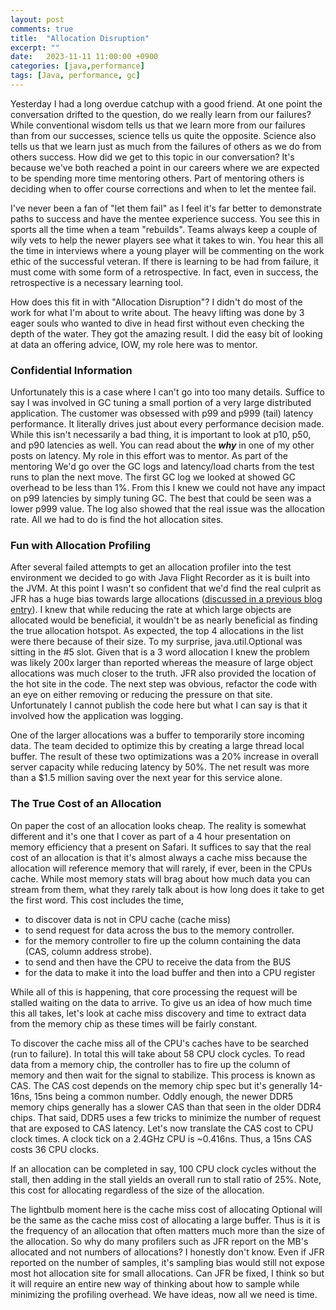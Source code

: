 ```yaml
---
layout: post
comments: true
title:  "Allocation Disruption"
excerpt: ""
date:   2023-11-11 11:00:00 +0900
categories: [java,performance]
tags: [Java, performance, gc]
---
```


Yesterday I had a long overdue catchup with a good friend. At one point the conversation drifted to the question, do we really learn from our failures? While conventional wisdom tells us that we learn more from our failures than from our successes, science tells us quite the opposite. Science also tells us that we learn just as much from the failures of others as we do from others success. How did we get to this topic in our conversation? It's because we've both reached a point in our careers where we are expected to be spending more time mentoring others. Part of mentoring others is deciding when to offer course corrections and when to let the mentee fail.

I've never been a fan of "let them fail" as I feel it's far better to demonstrate paths to success and have the mentee experience success. You see this in sports all the time when a team "rebuilds". Teams always keep a couple of wily vets to help the newer players see what it takes to win. You hear this all the time in interviews where a young player will be commenting on the work ethic of the successful veteran. If there is learning to be had from failure, it must come with some form of a retrospective. In fact, even in success, the retrospective is a necessary learning tool.

How does this fit in with "Allocation Disruption"? I didn't do most of the work for what I'm about to write about. The heavy lifting was done by 3 eager souls who wanted to dive in head first without even checking the depth of the water. They got the amazing result. I did the easy bit of looking at data an offering advice, IOW, my role here was to mentor.

### Confidential Information

Unfortunately this is a case where I can't go into too many details. Suffice to say I was involved in GC tuning a small portion of a very large distributed application. The customer was obsessed with p99 and p999 (tail) latency performance. It literally drives just about every performance decision made. While this isn't necessarily a bad thing, it is important to look at p10, p50, and p90 latencies as well. You can read about the ***why*** in one of my other posts on latency. My role in this effort was to mentor. As part of the mentoring We'd go over the GC logs and latency/load charts from the test runs to plan the next move.  The first GC log we looked at showed GC overhead to be less than 1%. From this I knew we could not have any impact on p99 latencies by simply tuning GC. The best that could be seen was a lower p999 value. The log also showed that the real issue was the allocation rate. All we had to do is find the hot allocation sites.

### Fun with Allocation Profiling

After several failed attempts to get an allocation profiler into the test environment we decided to go with Java Flight Recorder as it is built into the JVM. At this point I wasn't so confident that we'd find the real culprit as JFR has a huge bias towards large allocations ([discussed in a previous blog entry](https://www.kodewerk.com/general/java/memory/2022/12/11/allocating-profiling-bias.html)). I knew that while reducing the rate at which large objects are allocated would be beneficial, it wouldn't be as nearly beneficial as finding the true allocation hotspot. As expected, the top 4 allocations in the list were there because of their size. To my surprise, java.util.Optional was sitting in the #5 slot. Given that is a 3 word allocation I knew the problem was likely 200x larger than reported whereas the measure of large object allocations was much closer to the truth. JFR also provided the location of the hot site in the code. The next step was obvious, refactor the code with an eye on either removing or reducing the pressure on that site. Unfortunately I cannot publish the code here but what I can say is that it involved how the application was logging.

One of the larger allocations was a buffer to temporarily store incoming data. The team decided to optimize this by creating a large thread local buffer. The result of these two optimizations was a 20% increase in overall server capacity while reducing latency by 50%. The net result was more than a $1.5 million saving over the next year for this service alone.

### The True Cost of an Allocation

On paper the cost of an allocation looks cheap. The reality is somewhat different and it's one that I cover as part of a 4 hour presentation on memory efficiency that a present on Safari. It suffices to say that the real cost of an allocation is that it's almost always a cache miss because the allocation will reference memory that will rarely, if ever, been in the CPUs cache. While most memory stats will brag about how much data you can stream from them, what they rarely talk about is how long does it take to get the first word. This cost includes the time,

<ul>
<li>to discover data is not in CPU cache (cache miss)</li>
<li>to send request for data across the bus to the memory controller.</li>
<li>for the memory controller to fire up the column containing the data (CAS, column address strobe).</li>
<li>to send and then have the CPU to receive the data from the BUS</li>
<li>for the data to make it into the load buffer and then into a CPU register</li>
</ul>

While all of this is happening, that core processing the request will be stalled waiting on the data to arrive. To give us an idea of how much time this all takes, let's look at cache miss discovery and time to extract data from the memory chip as these times will be fairly constant.

To discover the cache miss all of the CPU's caches have to be searched (run to failure). In total this will take about 58 CPU clock cycles. To read data from a memory chip, the controller has to fire up the column of memory and then wait for the signal to stabilize. This process is known as CAS. The CAS cost depends on the memory chip spec but it's generally 14-16ns, 15ns being a common number. Oddly enough, the newer DDR5 memory chips generally has a slower CAS than that seen in the older DDR4 chips. That said, DDR5 uses a few tricks to minimize the number of request that are exposed to CAS latency. Let's now translate the CAS cost to CPU clock times. A clock tick on a 2.4GHz CPU is ~0.416ns. Thus, a 15ns CAS costs 36 CPU clocks.

If an allocation can be completed in say, 100 CPU clock cycles without the stall, then adding in the stall yields an overall run to stall ratio of 25%. Note, this cost for allocating regardless of the size of the allocation.

The lightbulb moment here is the cache miss cost of allocating Optional will be the same as the cache miss cost of allocating a large buffer. Thus is it is the frequency of an allocation that often matters much more than the size of the allocation. So why do many profilers such as JFR report on the MB's allocated and not numbers of allocations? I honestly don't know. Even if JFR reported on the number of samples, it's sampling bias would still not expose most hot allocation site for small allocations. Can JFR be fixed, I think so but it will require an entire new way of thinking about how to sample while minimizing the profiling overhead. We have ideas, now all we need is time.
